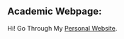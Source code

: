 ## Academic Webpage:
Hi! Go Through My [Personal Website](https://khaledaakhter.github.io/Sathi_13/).  
